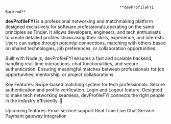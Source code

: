                                                       **devProfileFYI Backend**

**devProfileFYI** is a professional networking and matchmaking platform designed exclusively for software professionals,operating on the same principles as Tinder. 
It allows developers, engineers, and tech enthusiasts to create detailed profiles showcasing their skills, experience, and interests. 
Users can swipe through potential connections, matching with others based on shared technologies, job preferences, or collaboration opportunities.

Built with Node.js, devProfileFYI ensures a fast and scalable backend, handling real-time interactions, chat functionalities, and secure authentication.
Ensuring meaningful matches between professionals for job opportunities, mentorship, or project collaborations.

Key Features:
Swipe-based matching system for tech professionals.
Secure authentication and profile verification.
Login and Logout feature.
Designed to make tech networking seamless, devProfileFYI connects the right people in the industry efficiently. 🚀

Upcoming features:
Email service support
Real Time Live Chat Service
Payment gateway integration

